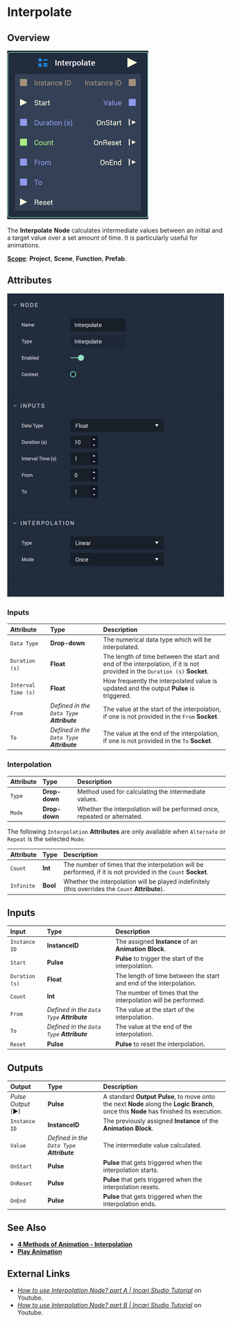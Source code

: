 # Interpolate

## Overview

![The Interpolate Node.](../../.gitbook/assets/node-interpolate2.png)

The **Interpolate** **Node** calculates intermediate values between an initial and a target value over a set amount of time. It is particularly useful for animations.

[**Scope**](../overview.md#scopes): **Project**, **Scene**, **Function**, **Prefab**.

## Attributes

![The Interpolate Node Attributes.](../../.gitbook/assets/node-interpolate2-attr.png)

### Inputs

| Attribute | Type | Description |
| :--- | :--- | :--- |
| `Data Type` | **Drop-down** | The numerical data type which will be interpolated. |
| `Duration (s)` | **Float** | The length of time between the start and end of the interpolation, if it is not provided in the `Duration (s)` **Socket**. |
| `Interval Time (s)` | **Float** | How frequently the interpolated value is updated and the output **Pulse** is triggered. |
| `From` | _Defined in the `Data Type` **Attribute**_ | The value at the start of the interpolation, if one is not provided in the `From` **Socket**. |
| `To` | _Defined in the `Data Type` **Attribute**_ | The value at the end of the interpolation, if one is not provided in the `To` **Socket**. |

### Interpolation

| Attribute | Type | Description |
| :--- | :--- | :--- |
| `Type` | **Drop-down** | Method used for calculating the intermediate values. |
| `Mode` | **Drop-down** | Whether the interpolation will be performed once, repeated or alternated. |


The following `Interpolation` **Attributes** are only available when `Alternate` or `Repeat` is the selected `Mode`:

| Attribute | Type | Description |
| :--- | :--- | :--- |
| `Count` | **Int**| The number of times that the interpolation will be performed, if it is not provided in the `Count` **Socket**. |
| `Infinite` | **Bool** | Whether the interpolation will be played indefinitely \(this overrides the `Count` **Attribute**\). |

## Inputs

| Input | Type | Description |
| :--- | :--- | :--- |
| `Instance ID` | **InstanceID** | The assigned **Instance** of an **Animation Block**. |
| `Start` | **Pulse** | **Pulse** to trigger the start of the interpolation. |
| `Duration (s)` | **Float** | The length of time between the start and end of the interpolation. |
| `Count` | **Int** | The number of times that the interpolation will be performed. |
| `From` | _Defined in the `Data Type` **Attribute**_ | The value at the start of the interpolation. |
| `To` | _Defined in the `Data Type` **Attribute**_ | The value at the end of the interpolation. |
| `Reset` | **Pulse** | **Pulse** to reset the interpolation. |

## Outputs

| Output | Type | Description |
| :--- | :--- | :--- |
| _Pulse Output_ \(►\) | **Pulse** | A standard **Output Pulse**, to move onto the next **Node** along the **Logic Branch**, once this **Node** has finished its execution. |
| `Instance ID` | **InstanceID** | The previously assigned **Instance** of the **Animation Block**. |
| `Value` | _Defined in the `Data Type` **Attribute**_ | The intermediate value calculated. |
| `OnStart` | **Pulse** | **Pulse** that gets triggered when the interpolation starts. |
| `OnReset` | **Pulse** | **Pulse** that gets triggered when the interpolation resets. |
| `OnEnd` | **Pulse** | **Pulse** that gets triggered when the interpolation ends. |

## See Also

* [**4 Methods of Animation - Interpolation**](../../demo-projects/4-methods-of-animation.md#2-interpolation)
* [**Play Animation**](../incari/animation/playanimation.md)

## External Links

* [_How to use Interpolation Node? part A \| Incari Studio Tutorial_](https://www.youtube.com/watch?v=StFmsERQJTs) on Youtube.
* [_How to use Interpolation Node? part B \| Incari Studio Tutorial_](https://www.youtube.com/watch?v=v-xG_oa0tLI) on Youtube.

